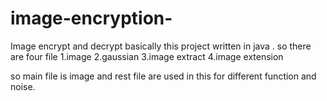 # image-encryption-

Image encrypt and decrypt 
basically this project written in java .
so there are four file 
1.image
2.gaussian
3.image extract
4.image extension

so main file is image and rest file are used in this for different function and noise.
